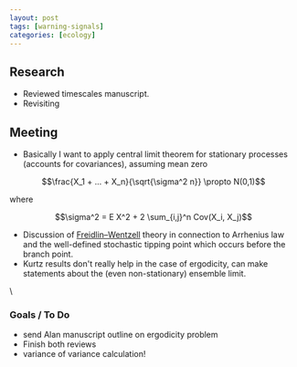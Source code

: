```yaml
---
layout: post
tags: [warning-signals]
categories: [ecology]
---
```






 





Research
--------

-   Reviewed timescales manuscript.
-   Revisiting




 





Meeting
-------

-   Basically I want to apply central limit theorem for stationary
    processes (accounts for covariances), assuming mean zero

$$\frac{X_1 + ... + X_n}{\sqrt{\sigma^2 n}} \propto N(0,1)$$

where

$$\sigma^2 = E X^2 + 2 \sum_{i,j}^n Cov(X_i, X_j)$$

-   Discussion of
    [Freidlin–Wentzell](http://en.wikipedia.org/wiki/Freidlin%E2%80%93Wentzell_theorem "http://en.wikipedia.org/wiki/Freidlin%E2%80%93Wentzell_theorem")
    theory in connection to Arrhenius law and the well-defined
    stochastic tipping point which occurs before the branch point.
-   Kurtz results don't really help in the case of ergodicity, can make
    statements about the (even non-stationary) ensemble limit.

\

### Goals / To Do

-   send Alan manuscript outline on ergodicity problem
-   Finish both reviews
-   variance of variance calculation!
